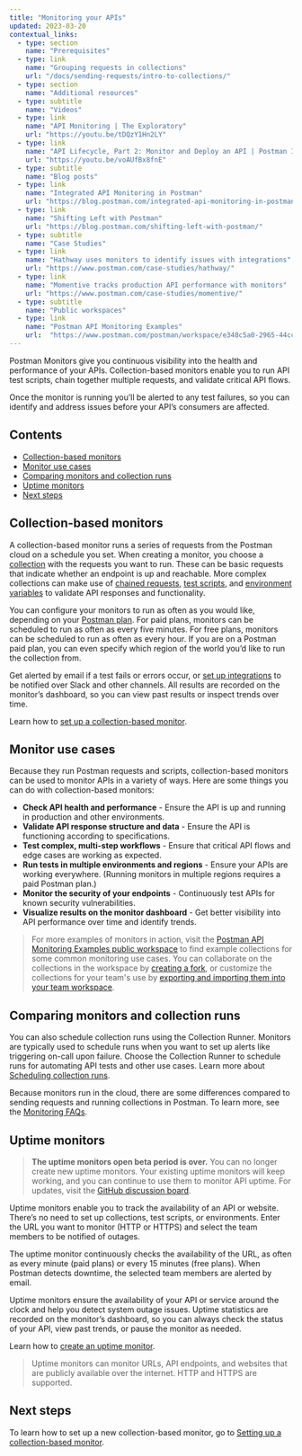 ```yaml
---
title: "Monitoring your APIs"
updated: 2023-03-20
contextual_links:
  - type: section
    name: "Prerequisites"
  - type: link
    name: "Grouping requests in collections"
    url: "/docs/sending-requests/intro-to-collections/"
  - type: section
    name: "Additional resources"
  - type: subtitle
    name: "Videos"
  - type: link
    name: "API Monitoring | The Exploratory"
    url: "https://youtu.be/tDQzY1Hn2LY"
  - type: link
    name: "API Lifecycle, Part 2: Monitor and Deploy an API | Postman Intergalactic"
    url: "https://youtu.be/voAUfBx8fnE"
  - type: subtitle
    name: "Blog posts"
  - type: link
    name: "Integrated API Monitoring in Postman"
    url: "https://blog.postman.com/integrated-api-monitoring-in-postman/"
  - type: link
    name: "Shifting Left with Postman"
    url: "https://blog.postman.com/shifting-left-with-postman/"
  - type: subtitle
    name: "Case Studies"
  - type: link
    name: "Hathway uses monitors to identify issues with integrations"
    url: "https://www.postman.com/case-studies/hathway/"
  - type: link
    name: "Momentive tracks production API performance with monitors"
    url: "https://www.postman.com/case-studies/momentive/"
  - type: subtitle
    name: "Public workspaces"
  - type: link
    name: "Postman API Monitoring Examples"
    url:  "https://www.postman.com/postman/workspace/e348c5a0-2965-44cc-87ed-7b316516f38d"
---
```


Postman Monitors give you continuous visibility into the health and performance of your APIs. Collection-based monitors enable you to run API test scripts, chain together multiple requests, and validate critical API flows.

Once the monitor is running you’ll be alerted to any test failures, so you can identify and address issues before your API’s consumers are affected.

## Contents

* [Collection-based monitors](#collection-based-monitors)
* [Monitor use cases](#monitor-use-cases)
* [Comparing monitors and collection runs](#comparing-monitors-and-collection-runs)
* [Uptime monitors](#uptime-monitors)
* [Next steps](#next-steps)

## Collection-based monitors

A collection-based monitor runs a series of requests from the Postman cloud on a schedule you set. When creating a monitor, you choose a [collection](/docs/sending-requests/intro-to-collections/) with the requests you want to run. These can be basic requests that indicate whether an endpoint is up and reachable. More complex collections can make use of [chained requests](https://www.youtube.com/watch?v=shYn3Ys3ygE), [test scripts](/docs/writing-scripts/test-scripts/), and [environment variables](/docs/sending-requests/managing-environments/) to validate API responses and functionality.

You can configure your monitors to run as often as you would like, depending on your [Postman plan](https://www.postman.com/pricing/). For paid plans, monitors can be scheduled to run as often as every five minutes. For free plans, monitors can be scheduled to run as often as every hour. If you are on a Postman paid plan, you can even specify which region of the world you’d like to run the collection from.

Get alerted by email if a test fails or errors occur, or [set up integrations](/docs/integrations/intro-integrations/) to be notified over Slack and other channels. All results are recorded on the monitor’s dashboard, so you can view past results or inspect trends over time.

Learn how to [set up a collection-based monitor](/docs/monitoring-your-api/setting-up-monitor/).

## Monitor use cases

Because they run Postman requests and scripts, collection-based monitors can be used to monitor APIs in a variety of ways. Here are some things you can do with collection-based monitors:

* **Check API health and performance** - Ensure the API is up and running in production and other environments.
* **Validate API response structure and data** - Ensure the API is functioning according to specifications.
* **Test complex, multi-step workflows** - Ensure that critical API flows and edge cases are working as expected.
* **Run tests in multiple environments and regions** - Ensure your APIs are working everywhere. (Running monitors in multiple regions requires a paid Postman plan.)
* **Monitor the security of your endpoints** - Continuously test APIs for known security vulnerabilities.
* **Visualize results on the monitor dashboard** - Get better visibility into API performance over time and identify trends.

> For more examples of monitors in action, visit the [Postman API Monitoring Examples public workspace](https://www.postman.com/postman/workspace/postman-api-monitoring-examples/overview) to find example collections for some common monitoring use cases. You can collaborate on the collections in the workspace by [creating a fork](/docs/collaborating-in-postman/using-version-control/forking-entities/#creating-a-fork), or customize the collections for your team's use by [exporting and importing them into your team workspace](/docs/getting-started/importing-and-exporting-data/#exporting-collections).

## Comparing monitors and collection runs

You can also schedule collection runs using the Collection Runner. Monitors are typically used to schedule runs when you want to set up alerts like triggering on-call upon failure. Choose the Collection Runner to schedule runs for automating API tests and other use cases. Learn more about [Scheduling collection runs](/docs/collections/running-collections/scheduling-collection-runs/).

Because monitors run in the cloud, there are some differences compared to sending requests and running collections in Postman. To learn more, see the [Monitoring FAQs](/docs/monitoring-your-api/faqs-monitors/#can-i-upload-data-files-or-attach-files-to-a-monitor).

## Uptime monitors

> **The uptime monitors open beta period is over.** You can no longer create new uptime monitors. Your existing uptime monitors will keep working, and you can continue to use them to monitor API uptime. For updates, visit the [GitHub discussion board](https://github.com/postmanlabs/uptime-monitors/discussions).

Uptime monitors enable you to track the availability of an API or website. There’s no need to set up collections, test scripts, or environments. Enter the URL you want to monitor (HTTP or HTTPS) and select the team members to be notified of outages.

The uptime monitor continuously checks the availability of the URL, as often as every minute (paid plans) or every 15 minutes (free plans). When Postman detects downtime, the selected team members are alerted by email.

Uptime monitors ensure the availability of your API or service around the clock and help you detect system outage issues. Uptime statistics are recorded on the monitor’s dashboard, so you can always check the status of your API, view past trends, or pause the monitor as needed.

Learn how to [create an uptime monitor](/docs/monitoring-your-api/uptime-monitors/).

> Uptime monitors can monitor URLs, API endpoints, and websites that are publicly available over the internet. HTTP and HTTPS are supported.

## Next steps

To learn how to set up a new collection-based monitor, go to [Setting up a collection-based monitor](/docs/monitoring-your-api/setting-up-monitor/).
